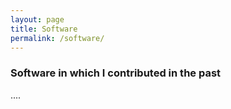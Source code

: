 ```yaml
---
layout: page
title: Software
permalink: /software/
---
```


### Software in which I contributed in the past

....

